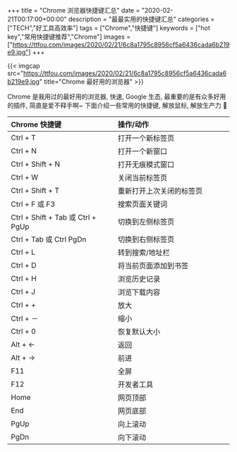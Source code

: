 
+++
title = "Chrome 浏览器快捷键汇总"
date = "2020-02-21T00:17:00+00:00"
description = "最最实用的快捷键汇总"
categories = ["TECH","好工具高效率"]
tags = ["Chrome","快捷键"]
keywords = ["hot key","常用快捷键推荐","Chrome"]
images = ["https://ttfou.com/images/2020/02/21/6c8a1795c8956cf5a6436cada6b219e9.jpg"]
+++

{{< imgcap src="https://ttfou.com/images/2020/02/21/6c8a1795c8956cf5a6436cada6b219e9.jpg" title="Chrome 最好用的浏览器" >}}

Chrome 是我用过的最好用的浏览器, 快速, Google 生态, 最重要的是有众多好用的插件, 简直是爱不释手啊~ 下面介绍一些常用的快捷键, 解放鼠标, 解放生产力 💪

| Chrome 快捷键                   | 操作/动作                |
|:---------------------------------|:--------------------------|
| Ctrl + T                        | 打开一个新标签页         |
| Ctrl + N                        | 打开一个新窗口           |
| Ctrl + Shift + N                | 打开无痕模式窗口         |
| Ctrl + W                        | 关闭当前标签页           |
| Ctrl + Shift + T                | 重新打开上次关闭的标签页　　　　 |
| Ctrl + F 或 F3                  | 搜索页面关键词           |
| Ctrl + Shift + Tab 或 Ctrl + PgUp       | 切换到左侧标签页         |
| Ctrl + Tab 或 Ctrl PgDn | 切换到右侧标签页         |
| Ctrl + L                        | 转到搜索/地址栏          |
| Ctrl + D                        | 将当前页面添加到书签     |
| Ctrl + H                        | 浏览历史记录             |
| Ctrl + J                        | 浏览下载内容             |
| Ctrl + +                        | 放大                     |
| Ctrl + －                       | 缩小    　　　　　　　|
| Ctrl + 0                        | 恢复默认大小             |
| Alt + ←                        | 返回                     |
| Alt + →                        | 前进                     |
| F11                             | 全屏                     |
| F12                             | 开发者工具               |
| Home                            | 网页顶部                 |
| End                             | 网页底部                 |
| PgUp                            | 向上滚动                 |
| PgDn                            | 向下滚动                 |
